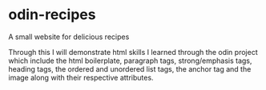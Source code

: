 # odin-recipes
A small website for delicious recipes

Through this I will demonstrate html skills I learned through 
the odin project which include the html boilerplate, paragraph 
tags, strong/emphasis tags, heading tags, the ordered and 
unordered list tags, the anchor tag and the image along with 
their respective attributes.